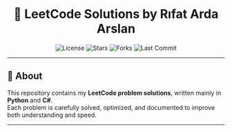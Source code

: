 <h1 align="center">🧩 LeetCode Solutions by Rıfat Arda Arslan</h1>

<p align="center">
  <img src="https://img.shields.io/github/license/rifatardarslan/Leetcode?style=for-the-badge" alt="License"/>
  <img src="https://img.shields.io/github/stars/rifatardarslan/Leetcode?style=for-the-badge" alt="Stars"/>
  <img src="https://img.shields.io/github/forks/rifatardarslan/Leetcode?style=for-the-badge" alt="Forks"/>
  <img src="https://img.shields.io/github/last-commit/rifatardarslan/Leetcode?style=for-the-badge" alt="Last Commit"/>
</p>

---

## 🚀 About
This repository contains my **LeetCode problem solutions**, written mainly in **Python** and **C#**.  
Each problem is carefully solved, optimized, and documented to improve both understanding and speed.

---
